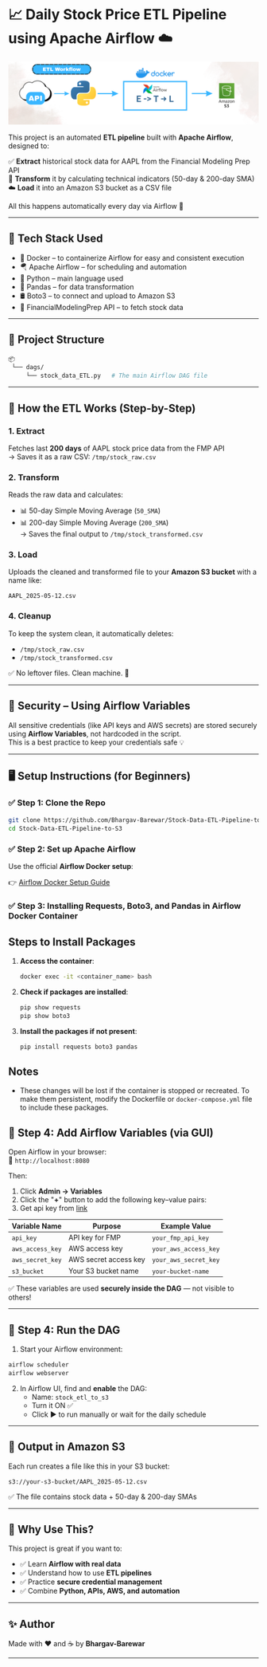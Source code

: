 
# 📈 Daily Stock Price ETL Pipeline using Apache Airflow ☁️
![screenshot](https://github.com/Bhargav-Barewar/Stock-Data-ETL-Pipeline-to-S3/blob/main/Daily_Stock_Price_ETL_Workflow.png)

This project is an automated **ETL pipeline** built with **Apache Airflow**, designed to:

✅ **Extract** historical stock data for AAPL from the Financial Modeling Prep API  
🔧 **Transform** it by calculating technical indicators (50-day & 200-day SMA)  
☁️ **Load** it into an Amazon S3 bucket as a CSV file

All this happens automatically every day via Airflow 💫

---

## 🧰 Tech Stack Used


- 🐳 Docker – to containerize Airflow for easy and consistent execution  
- 🪂 Apache Airflow – for scheduling and automation
- 🐍 Python – main language used
- 🐼 Pandas – for data transformation
- 🛢️ Boto3 – to connect and upload to Amazon S3
- 🔐 FinancialModelingPrep API – to fetch stock data

---

## 📁 Project Structure

```bash
📦
 └── dags/
     └── stock_data_ETL.py   # The main Airflow DAG file
```

---

## 🔁 How the ETL Works (Step-by-Step)

### 1. **Extract**
Fetches last **200 days** of AAPL stock price data from the FMP API  
→ Saves it as a raw CSV: `/tmp/stock_raw.csv`

### 2. **Transform**
Reads the raw data and calculates:
- 📊 50-day Simple Moving Average (`50_SMA`)
- 📊 200-day Simple Moving Average (`200_SMA`)  
→ Saves the final output to `/tmp/stock_transformed.csv`

### 3. **Load**
Uploads the cleaned and transformed file to your **Amazon S3 bucket** with a name like:
```
AAPL_2025-05-12.csv
```

### 4. **Cleanup**
To keep the system clean, it automatically deletes:
- `/tmp/stock_raw.csv`
- `/tmp/stock_transformed.csv`

✅ No leftover files. Clean machine. 🧹

---

## 🔐 Security – Using Airflow Variables

All sensitive credentials (like API keys and AWS secrets) are stored securely using **Airflow Variables**, not hardcoded in the script.  
This is a best practice to keep your credentials safe 💡

---

## 🖥️ Setup Instructions (for Beginners)

### ✅ Step 1: Clone the Repo
```bash
git clone https://github.com/Bhargav-Barewar/Stock-Data-ETL-Pipeline-to-S3.git
cd Stock-Data-ETL-Pipeline-to-S3
```

### ✅ Step 2: Set up Apache Airflow
Use the official **Airflow Docker setup**:

👉 [Airflow Docker Setup Guide](https://airflow.apache.org/docs/apache-airflow/stable/start/docker.html)

### ✅ Step 3: Installing Requests, Boto3, and Pandas in Airflow Docker Container
## Steps to Install Packages

1. **Access the container**:
   ```bash
   docker exec -it <container_name> bash
   ```

2. **Check if packages are installed**:
   ```bash
   pip show requests
   pip show boto3
   ```

3. **Install the packages if not present**:
   ```bash
   pip install requests boto3 pandas
   ```

## Notes
- These changes will be lost if the container is stopped or recreated. To make them persistent, modify the Dockerfile or `docker-compose.yml` file to include these packages.

## 🧩 Step 4: Add Airflow Variables (via GUI)

Open Airflow in your browser:  
📍 `http://localhost:8080`

Then:

1. Click **Admin → Variables**
2. Click the "**+**" button to add the following key–value pairs:
3. Get api key from [link](https://site.financialmodelingprep.com/developer/docs/daily-chart-charts)

| Variable Name     | Purpose                          | Example Value               |
|------------------|----------------------------------|-----------------------------|
| `api_key`        | API key for FMP                  | `your_fmp_api_key`     |
| `aws_access_key` | AWS access key                   | `your_aws_access_key`       |
| `aws_secret_key` | AWS secret access key            | `your_aws_secret_key`       |
| `s3_bucket`      | Your S3 bucket name              | `your-bucket-name`          |

✅ These variables are used **securely inside the DAG** — not visible to others!

---

## 🚦 Step 4: Run the DAG

1. Start your Airflow environment:
```bash
airflow scheduler
airflow webserver
```

2. In Airflow UI, find and **enable** the DAG:
   - Name: `stock_etl_to_s3`
   - Turn it ON ✅
   - Click ▶️ to run manually or wait for the daily schedule

---

## 📂 Output in Amazon S3

Each run creates a file like this in your S3 bucket:
```
s3://your-s3-bucket/AAPL_2025-05-12.csv
```

✅ The file contains stock data + 50-day & 200-day SMAs

---
## 🎯 Why Use This?

This project is great if you want to:

- ✅ Learn **Airflow with real data**
- ✅ Understand how to use **ETL pipelines**
- ✅ Practice **secure credential management**
- ✅ Combine **Python, APIs, AWS, and automation**

---

## ✨ Author

Made with ❤️ and ☕ by **Bhargav-Barewar**

---
